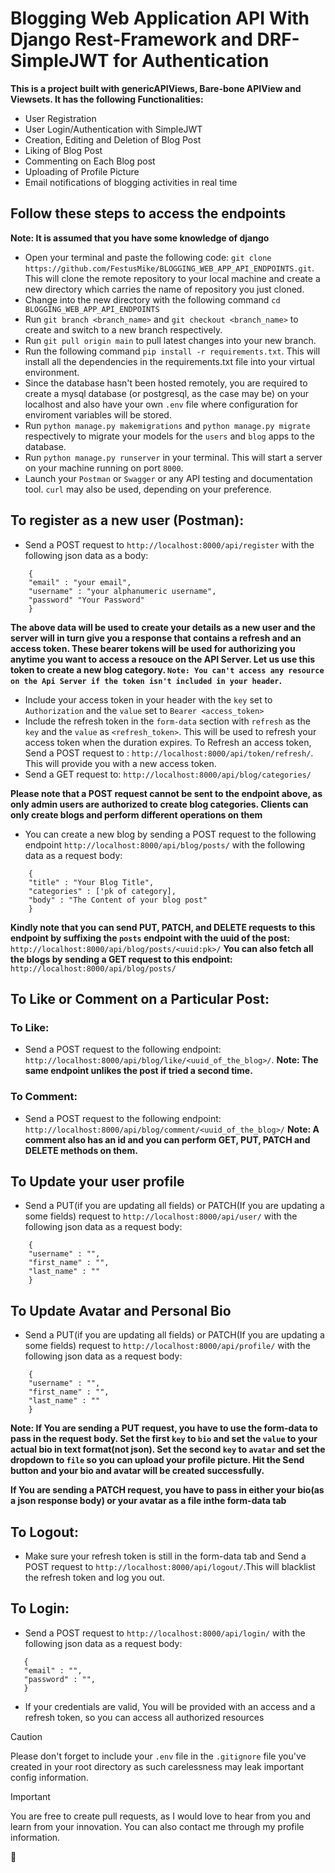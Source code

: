 # Blogging Web Application API With Django Rest-Framework and DRF-SimpleJWT for Authentication

**This is a project built with genericAPIViews, Bare-bone APIView and Viewsets. It has the following Functionalities:**
- User Registration
- User Login/Authentication with SimpleJWT
- Creation, Editing and Deletion of Blog Post
- Liking of Blog Post 
- Commenting on Each Blog post
- Uploading of Profile Picture
- Email notifications of blogging activities in real time

## Follow these steps to access the endpoints
**Note: It is assumed that you have some knowledge of django**
- Open your terminal and paste the following code: `git clone https://github.com/FestusMike/BLOGGING_WEB_APP_API_ENDPOINTS.git`. This will clone the remote repository to your local machine and create a new directory which carries the name of repository you just cloned.
- Change into the new directory with the following command `cd BLOGGING_WEB_APP_API_ENDPOINTS`
- Run `git branch <branch_name>` and `git checkout <branch_name>` to create and switch to a new branch respectively.
- Run `git pull origin main` to pull latest changes into your new branch.
- Run the following command `pip install -r requirements.txt`. This will install all the dependencies in the requirements.txt file into your virtual environment.
- Since the database hasn't been hosted remotely, you are required to create a mysql database (or postgresql, as the case may be) on your localhost and also have your own `.env` file where configuration for enviroment variables will be stored. 
- Run `python manage.py makemigrations` and `python manage.py migrate` respectively to migrate your models for the `users` and `blog` apps to the database.
- Run `python manage.py runserver` in your terminal. This will start a server on your machine running on port `8000`.
- Launch your `Postman` or `Swagger` or any API testing and documentation tool. `curl` may also be used, depending on your preference.

## To register as a new user (Postman):

- Send a POST request to `http://localhost:8000/api/register` with the following json data as a body: 
``` 
    {
    "email" : "your email",
    "username" : "your alphanumeric username",
    "password" "Your Password"
    }
```
**The above data will be used to create your details as a new user and the server will in turn give you a response that contains a refresh and an access token. These bearer tokens will be used for authorizing you anytime you want to access a resouce on the API Server. Let us use this token to create a new blog category. `Note: You can't access any resource on the Api Server if the token isn't included in your header`.**
- Include your access token in your header with the `key` set to `Authorization` and the `value` set to `Bearer <access_token>`
- Include the refresh token in the `form-data` section with `refresh` as the `key` and the `value` as `<refresh_token>`. This will be used to refresh your access token when the duration expires. To Refresh an access token, Send a POST request to : `http://localhost:8000/api/token/refresh/`. This will provide you with a new access token.
- Send a GET request to: `http://localhost:8000/api/blog/categories/`

__Please note that a POST request cannot be sent to the endpoint above, as only admin users are authorized to create blog categories. Clients can only create blogs and perform different operations on them__
- You can create a new blog by sending a POST request to the following endpoint `http://localhost:8000/api/blog/posts/` with the following data as a request body:
``` 
    {
    "title" : "Your Blog Title",
    "categories" : ['pk of category],
    "body" : "The Content of your blog post"
    }
``` 
__Kindly note that you can send PUT, PATCH, and DELETE requests to this endpoint by suffixing the `posts` endpoint with the uuid of the post:__ `http://localhost:8000/api/blog/posts/<uuid:pk>/` __You can also fetch all the blogs by sending a GET request to this endpoint:__ `http://localhost:8000/api/blog/posts/`


## To Like or Comment on a Particular Post:
### To Like:
- Send a POST request to the following endpoint: `http://localhost:8000/api/blog/like/<uuid_of_the_blog>/`. __Note: The same endpoint unlikes the post if tried a second time.__
### To Comment:
- Send a POST request to the following endpoint: `http://localhost:8000/api/blog/comment/<uuid_of_the_blog>/` __Note: A comment also has an id and you can perform GET, PUT, PATCH and DELETE methods on them.__

## To Update your user profile
- Send a PUT(if you are updating all fields) or PATCH(If you are updating a some fields) request to `http://localhost:8000/api/user/` with the following json data as a request body:
``` 
    {
    "username" : "",
    "first_name" : "",
    "last_name" : ""
    }
``` 

## To Update Avatar and Personal Bio
- Send a PUT(if you are updating all fields) or PATCH(If you are updating a some fields) request to `http://localhost:8000/api/profile/` with the following json data as a request body:
``` 
    {
    "username" : "",
    "first_name" : "",
    "last_name" : ""
    }
``` 
**Note: If You are sending a PUT request, you have to use the form-data to pass in the request body. Set the first `key` to `bio` and set the `value` to your actual bio in text format(not json). Set the second `key` to `avatar` and set the dropdown to `file` so you can upload your profile picture. Hit the Send button and your bio and avatar will be created successfully.** 

**If You are sending a PATCH request, you have to pass in either your bio(as a json response body) or your avatar as a file inthe form-data tab**

## To Logout:
- Make sure your refresh token is still in the form-data tab and Send a POST request to `http://localhost:8000/api/logout/`.This will blacklist the refresh token and log you out.

## To Login:
- Send a POST request to `http://localhost:8000/api/login/` with the following json data as a request body:
 ``` 
    {
    "email" : "",
    "password" : "",
    }
```
- If your credentials are valid, You will be provided with an access and a refresh token, so you can access all authorized resources

> [!CAUTION]
> Please don't forget to include your `.env` file in the `.gitignore` file you've created in your root directory as such carelessness may leak important config information.

> [!IMPORTANT]
> You are free to create pull requests, as I would love to hear from you and learn from your innovation. You can also contact me through my profile information.

:gift_heart:


